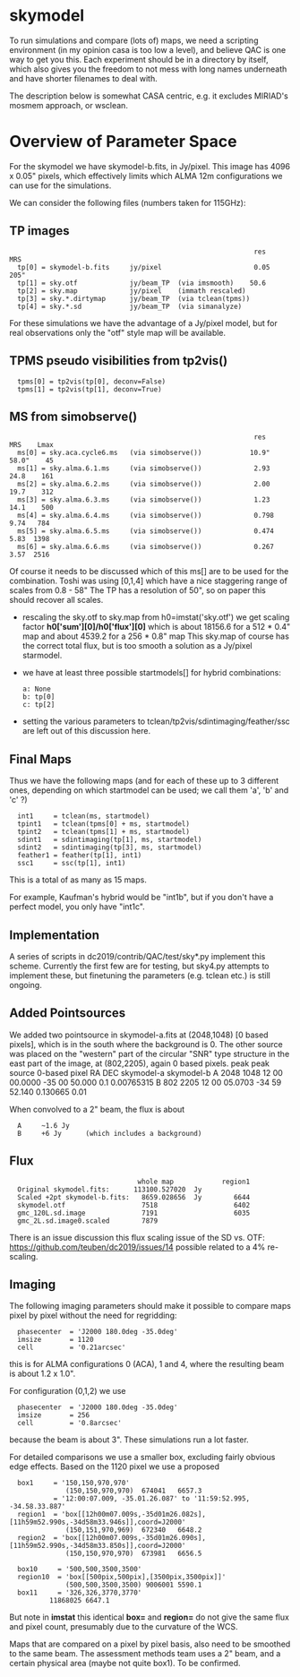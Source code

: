 # skymodel

To run simulations and compare (lots of) maps, we need a scripting
environment (in my opinion casa is too low a level), and believe QAC
is one way to get you this. Each experiment should be in a directory
by itself, which also gives you the freedom to not mess with long
names underneath and have shorter filenames to deal with.

The description below is somewhat CASA centric, e.g. it excludes
MIRIAD's mosmem approach, or wsclean.

# Overview of Parameter Space

For the skymodel we have skymodel-b.fits, in Jy/pixel.  This image has
4096 x 0.05" pixels, which effectively limits which ALMA 12m configurations
we can use for the simulations.

We can consider the following files (numbers taken for 115GHz):

## TP images
                                                                 res    MRS
      tp[0] = skymodel-b.fits     jy/pixel                       0.05   205"
      tp[1] = sky.otf             jy/beam_TP  (via imsmooth)    50.6
      tp[2] = sky.map             jy/pixel    (immath rescaled)
      tp[3] = sky.*.dirtymap      jy/beam_TP  (via tclean(tpms))
      tp[4] = sky.*.sd            jy/beam_TP  (via simanalyze)

For these simulations we have the advantage of a Jy/pixel model, but for
real observations only the "otf" style map will be available.

## TPMS pseudo visibilities from tp2vis()

      tpms[0] = tp2vis(tp[0], deconv=False)
      tpms[1] = tp2vis(tp[1], deconv=True)

## MS from simobserve()
                                                                 res    MRS    Lmax
      ms[0] = sky.aca.cycle6.ms   (via simobserve())            10.9"   58.0"    45
      ms[1] = sky.alma.6.1.ms     (via simobserve())             2.93   24.8    161
      ms[2] = sky.alma.6.2.ms     (via simobserve())             2.00   19.7    312
      ms[3] = sky.alma.6.3.ms     (via simobserve())             1.23   14.1    500
      ms[4] = sky.alma.6.4.ms     (via simobserve())             0.798   9.74   784
      ms[5] = sky.alma.6.5.ms     (via simobserve())             0.474   5.83  1398
      ms[6] = sky.alma.6.6.ms     (via simobserve())             0.267   3.57  2516

  Of course it needs to be discussed which of this ms[] are to be used for
  the combination. Toshi was using [0,1,4] which have a nice staggering range
  of scales  from 0.8 - 58"
  The TP has a resolution of 50", so on paper this should recover all scales.

- rescaling the sky.otf to sky.map
  from h0=imstat('sky.otf') we get scaling factor **h0['sum'][0]/h0['flux'][0]**
  which is about 18156.6 for a 512 * 0.4" map
  and about 4539.2 for a 256 * 0.8" map
  This sky.map of course has the correct total flux, but is too smooth a solution
  as a Jy/pixel starmodel.

- we have at least three possible startmodels[] for hybrid combinations:

      a: None
      b: tp[0]
      c: tp[2]

- setting the various parameters to tclean/tp2vis/sdintimaging/feather/ssc are left
  out of this discussion here.

## Final Maps

Thus we have the following maps (and for each of these up to 3 different ones, 
depending on which startmodel can be used; we call them 'a', 'b' and 'c' ?)


      int1     = tclean(ms, startmodel)
      tpint1   = tclean(tpms[0] + ms, startmodel)
      tpint2   = tclean(tpms[1] + ms, startmodel)
      sdint1   = sdintimaging(tp[1], ms, startmodel)
      sdint2   = sdintimaging(tp[3], ms, startmodel)
      feather1 = feather(tp[1], int1)
      ssc1     = ssc(tp[1], int1)

This is a total of as many as 15 maps.

For example, Kaufman's hybrid would be "int1b", but if you don't have a perfect model,
you only have "int1c".


## Implementation

A series of scripts in dc2019/contrib/QAC/test/sky*.py implement this scheme. Currently
the first few are for testing, but sky4.py attempts to implement these, but finetuning
the parameters (e.g. tclean etc.) is still ongoing.


## Added Pointsources

We added two pointsource in skymodel-a.fits at (2048,1048) [0 based pixels], which is in
the south where the background is 0. The other source was placed on the "western" part of
the circular "SNR" type structure in the east part of the image, at (802,2205), again 0
based pixels.
                                                         peak             peak
 source 0-based pixel         RA              DEC        skymodel-a       skymodel-b
      A     2048 1048    12 00 00.0000    -35 00 50.000  0.1              0.00765315
      B      802 2205    12 00 05.0703    -34 59 52.140  0.130665         0.01

When convolved to a 2" beam, the flux is about

      A     ~1.6 Jy
      B     +6 Jy      (which includes a background)

## Flux
                                    whole map            region1
      Original skymodel.fits:      113100.527020  Jy
      Scaled +2pt skymodel-b.fits:   8659.028656  Jy        6644
      skymodel.otf                   7518                   6402
      gmc_120L.sd.image              7191                   6035
      gmc_2L.sd.image0.scaled        7879

There is an issue discussion this flux scaling issue of the SD vs. OTF:  https://github.com/teuben/dc2019/issues/14
possible related to a 4% re-scaling.

## Imaging

The following imaging parameters should make it possible to compare maps pixel by pixel
without the need for regridding:

      phasecenter  = 'J2000 180.0deg -35.0deg'
      imsize       = 1120
      cell         = '0.21arcsec'

this is for ALMA configurations 0 (ACA), 1 and 4, where the resulting beam is about 1.2 x 1.0".

For configuration (0,1,2) we use

      phasecenter  = 'J2000 180.0deg -35.0deg'
      imsize       = 256
      cell         = '0.8arcsec'

because the beam is about 3". These simulations run a lot faster.


For detailed comparisons we use a smaller box, excluding fairly obvious edge effects. Based on
the 1120 pixel we use a proposed

      box1     = '150,150,970,970'
                  (150,150,970,970)  674041   6657.3
               = '12:00:07.009, -35.01.26.087' to '11:59:52.995, -34.58.33.887'
      region1  = 'box[[12h00m07.009s,-35d01m26.082s],[11h59m52.990s,-34d58m33.946s]],coord=J2000'
                  (150,151,970,969)  672340   6648.2
      region2  = 'box[[12h00m07.009s,-35d01m26.090s],[11h59m52.990s,-34d58m33.850s]],coord=J2000'
                  (150,150,970,970)  673981   6656.5

      box10     = '500,500,3500,3500'
      region10  = 'box[[500pix,500pix],[3500pix,3500pix]]'
                  (500,500,3500,3500) 9006001 5590.1
      box11     = '326,326,3770,3770'
      		  11868025 6647.1
		 

But note in **imstat** this identical **box=** and **region=** do not give the same flux and pixel
count, presumably due to the curvature of the WCS.

Maps that are compared on a pixel by pixel basis, also need to be smoothed to the same beam.
The assessment methods team uses a 2" beam, and a certain physical area (maybe not quite box1).
To be confirmed.


